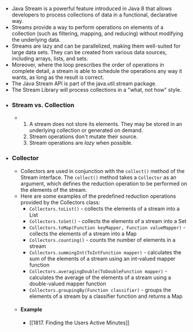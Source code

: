 - Java Stream is a powerful feature introduced in Java 8 that allows developers to process collections of data in a functional, declarative way.
- Streams provide a way to perform operations on elements of a collection (such as filtering, mapping, and reducing) without modifying the underlying data.
- Streams are lazy and can be parallelized, making them well-suited for large data sets. They can be created from various data sources, including arrays, lists, and sets.
- Moreover, where the loop prescribes the order of operations in complete detail, a stream is able to schedule the operations any way it wants, as long as the result is correct.
- The Java Stream API is part of the java.util.stream package.
- The Stream Library will process collections in a "what, not how" style.
- ### Stream vs. Collection
	- 1. A stream does not store its elements. They may be stored in an underlying collection or generated on demand.
	  2. Stream operations don't mutate their source.
	  3. Stream operations are *lazy* when possible.
- ### Collector
	- Collectors are used in conjunction with the `collect()` method of the Stream interface. The `collect()` method takes a `Collector` as an argument, which defines the reduction operation to be performed on the elements of the stream.
	- Here are some examples of the predefined reduction operations provided by the Collectors class:
		- `Collectors.toList()` - collects the elements of a stream into a List
		- `Collectors.toSet()` - collects the elements of a stream into a Set
		- `Collectors.toMap(Function keyMapper, Function valueMapper)` - collects the elements of a stream into a Map
		- `Collectors.counting()` - counts the number of elements in a stream
		- `Collectors.summingInt(ToIntFunction mapper)` - calculates the sum of the elements of a stream using an int-valued mapper function
		- `Collectors.averagingDouble(ToDoubleFunction mapper)` - calculates the average of the elements of a stream using a double-valued mapper function
		- `Collectors.groupingBy(Function classifier)` - groups the elements of a stream by a classifier function and returns a Map
	- #### Example
		- [[1817. Finding the Users Active Minutes]]